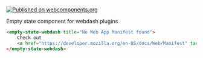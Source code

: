 # <empty-state-webdash>

[![Published on webcomponents.org](https://img.shields.io/badge/webcomponents.org-published-blue.svg?style=flat-square)](https://www.webcomponents.org/element/jadjoubran/empty-state-webdash)

Empty state component for webdash plugins

<!--
```
<custom-element-demo>
  <template>
    <style>
    body{
        background-color: #3C4C58;
    }
    </style>
  </template>
</custom-element-demo>
```
-->

```html
<empty-state-webdash title="No Web App Manifest found">
    Check out
    <a href="https://developer.mozilla.org/en-US/docs/Web/Manifest" target="_blank" rel="nofollower">MDN Web Docs</a> to create a Web App Manifest or update the manifestPath in webdash.json.
</empty-state-webdash>
```
